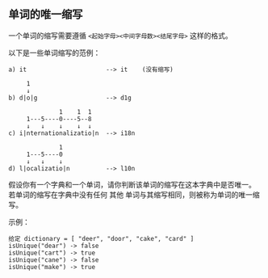 ## 单词的唯一缩写

一个单词的缩写需要遵循 `<起始字母><中间字母数><结尾字母>` 这样的格式。

以下是一些单词缩写的范例：

```
a) it                      --> it    (没有缩写)

     1
     ↓
b) d|o|g                   --> d1g

              1    1  1
     1---5----0----5--8
     ↓   ↓    ↓    ↓  ↓    
c) i|nternationalizatio|n  --> i18n

              1
     1---5----0
     ↓   ↓    ↓
d) l|ocalizatio|n          --> l10n
```


假设你有一个字典和一个单词，请你判断该单词的缩写在这本字典中是否唯一。
若单词的缩写在字典中没有任何 其他 单词与其缩写相同，则被称为单词的唯一缩写。

示例：

```
给定 dictionary = [ "deer", "door", "cake", "card" ]
isUnique("dear") -> false
isUnique("cart") -> true
isUnique("cane") -> false
isUnique("make") -> true
```
